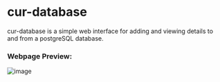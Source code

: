# cur-database
cur-database is a simple web interface for adding and viewing details to and from a postgreSQL database.

### Webpage Preview:
![image](https://github.com/AC17dollars/cur-database/assets/82364981/1e4474fa-db90-4bd3-98e0-05f85ef52ce0)
